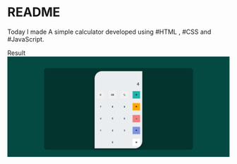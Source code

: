
# README

Today I made A simple calculator  developed using #HTML , #CSS and #JavaScript.

Result
![alt text](image.png)






